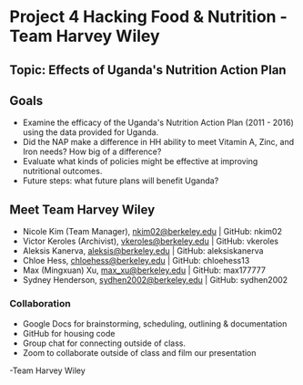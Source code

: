 # Project 4 Hacking Food & Nutrition - Team Harvey Wiley 

## Topic: Effects of Uganda's Nutrition Action Plan

## Goals
- Examine the efficacy of the Uganda's Nutrition Action Plan (2011 - 2016) using the data provided for Uganda. 
- Did the NAP make a difference in HH ability to meet Vitamin A, Zinc, and Iron needs? How big of a difference?
- Evaluate what kinds of policies might be effective at improving nutritional outcomes.
- Future steps: what future plans will benefit Uganda? 

## Meet Team Harvey Wiley 
- Nicole Kim (Team Manager), nkim02@berkeley.edu | GitHub: nkim02
- Victor Keroles (Archivist), vkeroles@berkeley.edu | GitHub: vkeroles 
- Aleksis Kanerva, aleksis@berkeley.edu | GitHub: aleksiskanerva
- Chloe Hess, chloehess@berkeley.edu | GitHub: chloehess13
- Max (Mingxuan) Xu, max_xu@berkeley.edu | GitHub: max177777
- Sydney Henderson, sydhen2002@berkeley.edu | GitHub: sydhen2002

### Collaboration
- Google Docs for brainstorming, scheduling, outlining & documentation
- GitHub for housing code
- Group chat for connecting outside of class.
- Zoom to collaborate outside of class and film our presentation

-Team Harvey Wiley 
